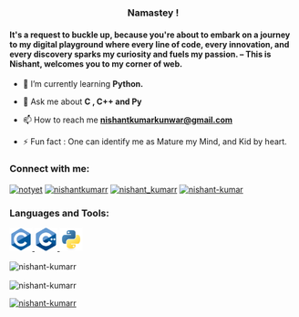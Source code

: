 <h3 align="center"> Namastey ! </h3>
<h4 align="left">It's a request to buckle up, because you're about to embark on a journey to my digital playground where every line of code, every innovation, and every discovery sparks my curiosity and fuels my passion. – This is Nishant, welcomes you to my corner of web.</h4>



- 🌱 I’m currently learning **Python.**

- 💬 Ask me about **C , C++ and Py**

- 📫 How to reach me **nishantkumarkunwar@gmail.com**

- ⚡ Fun fact : One can identify me as Mature my Mind, and Kid by heart.

<h3 align="left">Connect with me:</h3>
<p align="left">
<a href="https://twitter.com/notyet" target="blank"><img align="center" src="https://raw.githubusercontent.com/rahuldkjain/github-profile-readme-generator/master/src/images/icons/Social/twitter.svg" alt="notyet" height="30" width="40" /></a>
<a href="https://linkedin.com/in/nishantkumarr" target="blank"><img align="center" src="https://raw.githubusercontent.com/rahuldkjain/github-profile-readme-generator/master/src/images/icons/Social/linked-in-alt.svg" alt="nishantkumarr" height="30" width="40" /></a>
<a href="https://www.codechef.com/users/nishant_kumarr" target="blank"><img align="center" src="https://camo.githubusercontent.com/1a2d9d50827855dea27dc8dddaf19884b9ebc1db2a6c15d416b8b60d44e79229/68747470733a2f2f696d672e69636f6e73382e636f6d2f3f73697a653d3531322669643d4f345345655836364259386f26666f726d61743d706e67" alt="nishant_kumarr" height="40" width="35" /></a>
<a href="https://www.leetcode.com/nishant-kumar" target="blank"><img align="center" src="https://raw.githubusercontent.com/rahuldkjain/github-profile-readme-generator/master/src/images/icons/Social/leet-code.svg" alt="nishant-kumar" height="30" width="40" /></a>
</p>

<h3 align="left">Languages and Tools:</h3>
<p align="left"> <a href="https://www.cprogramming.com/" target="_blank" rel="noreferrer"> <img src="https://raw.githubusercontent.com/devicons/devicon/master/icons/c/c-original.svg" alt="c" width="40" height="40"/> </a> <a href="https://www.w3schools.com/cpp/" target="_blank" rel="noreferrer"> <img src="https://raw.githubusercontent.com/devicons/devicon/master/icons/cplusplus/cplusplus-original.svg" alt="cplusplus" width="40" height="40"/> </a> <a href="https://www.python.org" target="_blank" rel="noreferrer"> <img src="https://raw.githubusercontent.com/devicons/devicon/master/icons/python/python-original.svg" alt="python" width="40" height="40"/> </a> </p>

<p><img align="center" src="https://github-readme-stats.vercel.app/api/top-langs?username=nishant-kumarr&show_icons=true&locale=en&layout=compact" alt="nishant-kumarr" /></p>

<p><img align="center" src="https://github-readme-streak-stats.herokuapp.com/?user=nishant-kumarr&" alt="nishant-kumarr" /></p>

<p align="left"> <a href="https://github.com/ryo-ma/github-profile-trophy"><img src="https://github-profile-trophy.vercel.app/?username=nishant-kumarr" alt="nishant-kumarr" /></a> </p>
